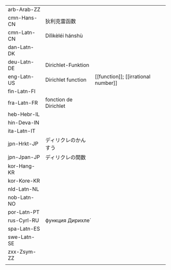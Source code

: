| | | |
|-|-|-|
| arb-Arab-ZZ |  |  |
| cmn-Hans-CN | 狄利克雷函数 |  |
| cmn-Latn-CN | Dílìkèléi hánshù |  |
| dan-Latn-DK |  |  |
| deu-Latn-DE | Dirichlet-Funktion |  |
| eng-Latn-US | Dirichlet function | [[function]]; [[irrational number]] |
| fin-Latn-FI |  |  |
| fra-Latn-FR | fonction de Dirichlet |  |
| heb-Hebr-IL |  |  |
| hin-Deva-IN |  |  |
| ita-Latn-IT |  |  |
| jpn-Hrkt-JP | ディリクレのかんすう |  |
| jpn-Jpan-JP | ディリクレの関数 |  |
| kor-Hang-KR |  |  |
| kor-Kore-KR |  |  |
| nld-Latn-NL |  |  |
| nob-Latn-NO |  |  |
| por-Latn-PT |  |  |
| rus-Cyrl-RU | функция Дирихле́ |  |
| spa-Latn-ES |  |  |
| swe-Latn-SE |  |  |
| zxx-Zsym-ZZ |  |  |
|  |  |  |
